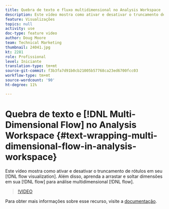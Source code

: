 ```yaml
---
title: Quebra de texto e fluxo multidimensional no Analysis Workspace
description: Este vídeo mostra como ativar e desativar o truncamento de rótulos na visualização de fluxo. Além disso, aprenda a arrastar e soltar dimensões no seu fluxo para análise de fluxo multidimensional.
feature: Visualizações
topics: null
activity: use
doc-type: feature video
author: Doug Moore
team: Technical Marketing
thumbnail: 24041.jpg
kt: 2281
role: Profissional
level: Iniciante
translation-type: tm+mt
source-git-commit: f3b3fa7d91b0cb21005b57768ca23ed6700fcc03
workflow-type: tm+mt
source-wordcount: '90'
ht-degree: 11%

---
```



# Quebra de texto e [!DNL Multi-Dimensional Flow] no Analysis Workspace {#text-wrapping-multi-dimensional-flow-in-analysis-workspace}

Este vídeo mostra como ativar e desativar o truncamento de rótulos em seu [!DNL flow visualization]. Além disso, aprenda a arrastar e soltar dimensões em sua [!DNL flow] para análise multidimensional [!DNL flow].

>[!VIDEO](https://video.tv.adobe.com/v/24041/?quality=12)

Para obter mais informações sobre esse recurso, visite a [documentação](https://marketing.adobe.com/resources/help/pt_BR/analytics/analysis-workspace/flow.html).
